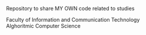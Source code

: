 Repository to share MY OWN code related to studies  

Faculty of Information and Communication Technology  
Alghoritmic Computer Science